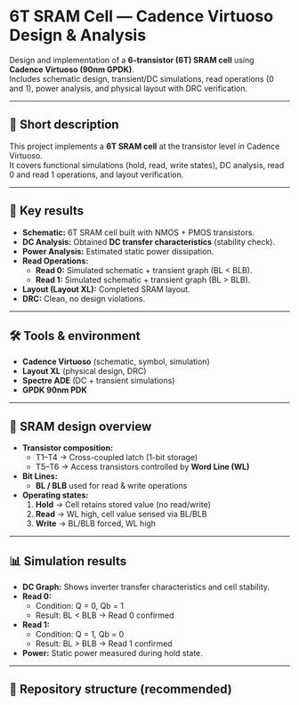 # 6T SRAM Cell — Cadence Virtuoso Design & Analysis

Design and implementation of a **6-transistor (6T) SRAM cell** using **Cadence Virtuoso (90nm GPDK)**.  
Includes schematic design, transient/DC simulations, read operations (0 and 1), power analysis, and physical layout with DRC verification.

---

## 📌 Short description
This project implements a **6T SRAM cell** at the transistor level in Cadence Virtuoso.  
It covers functional simulations (hold, read, write states), DC analysis, read 0 and read 1 operations, and layout verification.  

---

## 📝 Key results
- **Schematic:** 6T SRAM cell built with NMOS + PMOS transistors.  
- **DC Analysis:** Obtained **DC transfer characteristics** (stability check).  
- **Power Analysis:** Estimated static power dissipation.  
- **Read Operations:**  
  - **Read 0:** Simulated schematic + transient graph (BL < BLB).  
  - **Read 1:** Simulated schematic + transient graph (BL > BLB).  
- **Layout (Layout XL):** Completed SRAM layout.  
- **DRC:** Clean, no design violations.  

---

## 🛠 Tools & environment
- **Cadence Virtuoso** (schematic, symbol, simulation)  
- **Layout XL** (physical design, DRC)  
- **Spectre ADE** (DC + transient simulations)  
- **GPDK 90nm PDK**  

---

## 📐 SRAM design overview
- **Transistor composition:**  
  - T1–T4 → Cross-coupled latch (1-bit storage)  
  - T5–T6 → Access transistors controlled by **Word Line (WL)**  
- **Bit Lines:**  
  - **BL / BLB** used for read & write operations  
- **Operating states:**  
  1. **Hold** → Cell retains stored value (no read/write)  
  2. **Read** → WL high, cell value sensed via BL/BLB  
  3. **Write** → BL/BLB forced, WL high  

---

## 📊 Simulation results
- **DC Graph:** Shows inverter transfer characteristics and cell stability.  
- **Read 0:**  
  - Condition: Q = 0, Qb = 1  
  - Result: BL < BLB → Read 0 confirmed  
- **Read 1:**  
  - Condition: Q = 1, Qb = 0  
  - Result: BL > BLB → Read 1 confirmed  
- **Power:** Static power measured during hold state.  

---

## 📂 Repository structure (recommended)
